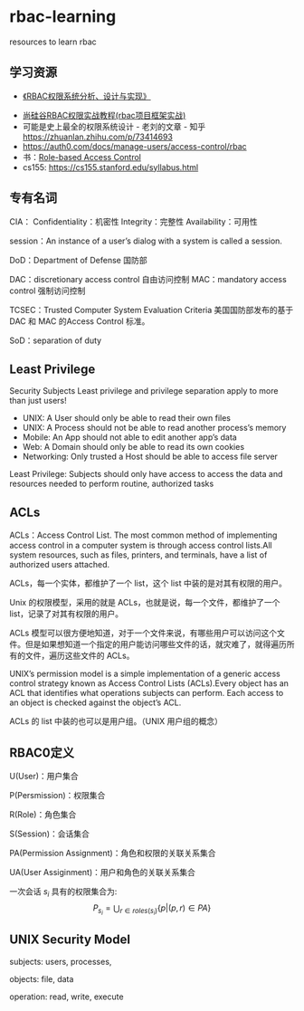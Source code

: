 # rbac-learning
resources to learn rbac



## 学习资源

 - [《RBAC权限系统分析、设计与实现》](https://shuwoom.com/?p=3041)
* [尚硅谷RBAC权限实战教程(rbac项目框架实战)](https://www.bilibili.com/video/BV1pp411o7UX)
* 可能是史上最全的权限系统设计 - 老刘的文章 - 知乎 https://zhuanlan.zhihu.com/p/73414693
* https://auth0.com/docs/manage-users/access-control/rbac
* 书：[Role-based Access Control](https://book.douban.com/subject/2586338/)
* cs155: https://cs155.stanford.edu/syllabus.html


## 专有名词

CIA：
Confidentiality：机密性
Integrity：完整性
Availability：可用性

session：An instance of a user’s dialog with a system is called a session.

DoD：Department of Defense 国防部

DAC：discretionary access control 自由访问控制
MAC：mandatory access control 强制访问控制

TCSEC：Trusted Computer System Evaluation Criteria 美国国防部发布的基于 DAC 和 MAC 的Access Control 标准。

SoD：separation of duty



## Least Privilege

Security Subjects
Least privilege and privilege separation apply to more than just users!
- UNIX: A User should only be able to read their own files
- UNIX: A Process should not be able to read another process’s memory
- Mobile: An App should not able to edit another app’s data
- Web: A Domain should only be able to read its own cookies
- Networking: Only trusted a Host should be able to access file server

Least Privilege:  Subjects should only have access to access the data and resources needed to perform routine, authorized tasks



## ACLs


ACLs：Access Control List. The most common method of implementing access control in a computer system is through access control lists.All system resources, such as files, printers, and terminals, have a list of authorized users attached.

ACLs，每一个实体，都维护了一个 list，这个 list 中装的是对其有权限的用户。

Unix 的权限模型，采用的就是 ACLs，也就是说，每一个文件，都维护了一个 list，记录了对其有权限的用户。

ACLs 模型可以很方便地知道，对于一个文件来说，有哪些用户可以访问这个文件。但是如果想知道一个指定的用户能访问哪些文件的话，就灾难了，就得遍历所有的文件，遍历这些文件的 ACLs。

UNIX’s permission model is a simple implementation of a generic access control strategy known as Access Control Lists (ACLs).Every object has an ACL that identifies what operations subjects can perform. Each access to an object is checked against the object’s ACL.



ACLs 的 list 中装的也可以是用户组。（UNIX 用户组的概念）



## RBAC0定义

U(User)：用户集合

P(Persmission)：权限集合

R(Role)：角色集合

S(Session)：会话集合

PA(Permission Assignment)：角色和权限的关联关系集合

UA(User Assiginment)：用户和角色的关联关系集合



一次会话 $s_i$ 具有的权限集合为:
$$
P_{s_i} = \bigcup_{r \in roles(s_i)}\{p|(p,r)∈PA\}
$$




## UNIX Security Model

subjects: users, processes,

objects: file, data

operation: read, write, execute



